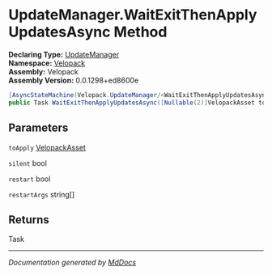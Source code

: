 ﻿<!--  
  <auto-generated>   
    The contents of this file were generated by a tool.  
    Changes to this file may be list if the file is regenerated  
  </auto-generated>   
-->

# UpdateManager.WaitExitThenApplyUpdatesAsync Method

**Declaring Type:** [UpdateManager](../index.md)  
**Namespace:** [Velopack](../../index.md)  
**Assembly:** Velopack  
**Assembly Version:** 0.0.1298+ed8600e

```csharp
[AsyncStateMachine(Velopack.UpdateManager/<WaitExitThenApplyUpdatesAsync>d__50)]
public Task WaitExitThenApplyUpdatesAsync([Nullable(2)]VelopackAsset toApply, bool silent = false, bool restart = true, [Nullable(Mono.Cecil.CustomAttributeArgument[])]string[] restartArgs = null);
```

## Parameters

`toApply`  [VelopackAsset](../../VelopackAsset/index.md)

`silent`  bool

`restart`  bool

`restartArgs`  string\[\]

## Returns

Task

___

*Documentation generated by [MdDocs](https://github.com/ap0llo/mddocs)*
